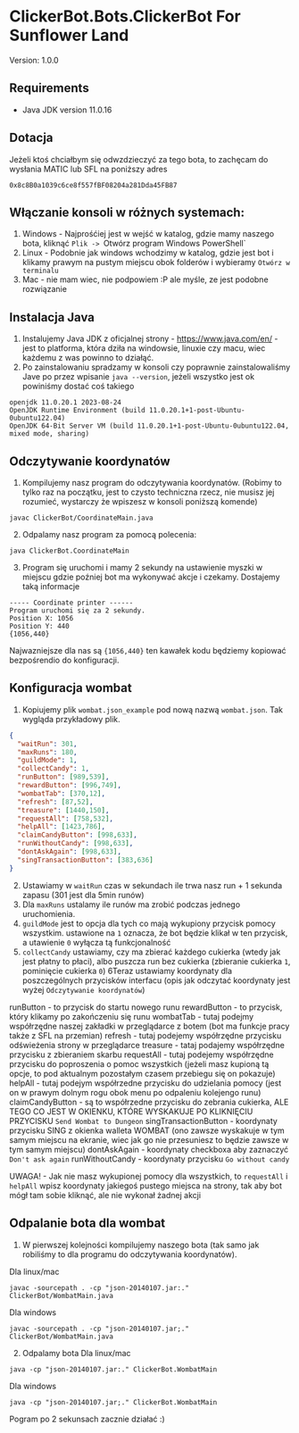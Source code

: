 # ClickerBot.Bots.ClickerBot For Sunflower Land

Version: 1.0.0

## Requirements

- Java JDK version 11.0.16

## Dotacja

Jeżeli ktoś chciałbym się odwzdzieczyć za tego bota, to zachęcam do wysłania MATIC lub SFL na poniższy adres

```0x8c8B0a1039c6ce8f557fBF08204a281Dda45FB87```

## Włączanie konsoli w różnych systemach:

1) Windows - Najprośćiej jest w wejść w katalog, gdzie mamy naszego bota, kliknąć `Plik -> `Otwórz program Windows PowerShell`
2) Linux - Podobnie jak windows wchodzimy w katalog, gdzie jest bot i klikamy prawym na pustym miejscu obok folderów i wybieramy `Otwórz w terminalu`
3) Mac - nie mam wiec, nie podpowiem :P ale myśle, ze jest podobne rozwiązanie

## Instalacja Java

1) Instalujemy Java JDK z oficjalnej strony - https://www.java.com/en/ - jest to platforma, która dziła na windowsie, linuxie czy macu, wiec każdemu z was powinno to działąć.
2) Po zainstalowaniu spradzamy w konsoli czy poprawnie zainstalowaliśmy Jave po przez wpisanie `java --version`, jeżeli wszystko jest ok powiniśmy dostać coś takiego
```text
openjdk 11.0.20.1 2023-08-24
OpenJDK Runtime Environment (build 11.0.20.1+1-post-Ubuntu-0ubuntu122.04)
OpenJDK 64-Bit Server VM (build 11.0.20.1+1-post-Ubuntu-0ubuntu122.04, mixed mode, sharing)
```

## Odczytywanie koordynatów

1) Kompilujemy nasz program do odczytywania koordynatów. (Robimy to tylko raz na początku, jest to czysto techniczna rzecz, nie musisz jej rozumieć, wystarczy że wpiszesz w konsoli poniższą komende)
```shell
javac ClickerBot/CoordinateMain.java
```
2) Odpalamy nasz program za pomocą polecenia:
```shell
java ClickerBot.CoordinateMain
```

3) Program się uruchomi i mamy 2 sekundy na ustawienie myszki w miejscu gdzie poźniej bot ma wykonywać akcje i czekamy. Dostajemy taką informacje
```text
----- Coordinate printer ------
Program uruchomi się za 2 sekundy.
Position X: 1056
Position Y: 440
{1056,440}
```
Najwazniejsze dla nas są `{1056,440}` ten kawałek kodu będziemy kopiować bezpośrendio do konfiguracji.

## Konfiguracja wombat
1) Kopiujemy plik `wombat.json_example` pod nową nazwą `wombat.json`. Tak wygląda przykładowy plik.
```json
{
  "waitRun": 301,
  "maxRuns": 180,
  "guildMode": 1,
  "collectCandy": 1,
  "runButton": [989,539],
  "rewardButton": [996,749],
  "wombatTab": [370,12],
  "refresh": [87,52],
  "treasure": [1440,150],
  "requestAll": [758,532],
  "helpAll": [1423,786],
  "claimCandyButton": [998,633],
  "runWithoutCandy": [998,633],
  "dontAskAgain": [998,633],
  "singTransactionButton": [383,636]
}
```
2) Ustawiamy w `waitRun` czas w sekundach ile trwa nasz run + 1 sekunda zapasu (301 jest dla 5min runów)
3) Dla `maxRuns` ustalamy ile runów ma zrobić podczas jednego uruchomienia.
4) `guildMode` jest to opcja dla tych co mają wykupiony przycisk pomocy wszystkim. ustawione na `1` oznacza, że bot będzie klikał w ten przycisk, a utawienie `0` wyłącza tą funkcjonalność
5) `collectCandy` ustawiamy, czy ma zbierać każdego cukierka (wtedy jak jest płatny to płaci), albo puszcza run bez cukierka (zbieranie cukierka `1`, pominięcie cukierka `0`)
6Teraz ustawiamy koordynaty dla poszczególnych przycisków interfacu (opis jak odczytać koordynaty jest wyżej `Odczytywanie koordynatów`)

runButton - to przycisk do startu nowego runu
rewardButton - to przycisk, który klikamy po zakończeniu się runu
wombatTab - tutaj podejmy współrzędne naszej zakładki w przeglądarce z botem (bot ma funkcje pracy także z SFL na przemian)
refresh - tutaj podejemy współrzędne przycisku odświeżenia strony w przeglądarce
treasure - tataj podajemy współrzędne przycisku z zbieraniem skarbu
requestAll - tutaj podejemy współrzędne przycisku do poproszenia o pomoc wszystkich (jeżeli masz kupioną tą opcje, to pod aktualnym pozostałym czasem przebiegu się on pokazuje)
helpAll - tutaj podejym współrzedne przycisku do udzielania pomocy (jest on w prawym dolnym rogu obok menu po odpaleniu kolejengo runu)
claimCandyButton - są to współrzedne przycisku do zebrania cukierka, ALE TEGO CO JEST W OKIENKU, KTÓRE WYSKAKUJE PO KLIKNIĘCIU PRZYCISKU `Send Wombat to Dungeon`
singTransactionButton - koordynaty przycisku SING z okienka walleta WOMBAT (ono zawsze wyskakuje w tym samym miejscu na ekranie, wiec jak go nie przesuniesz to będzie zawsze w tym samym miejscu)
dontAskAgain - koordynaty checkboxa aby zaznaczyć `Don't ask again`
runWithoutCandy - koordynaty przycisku `Go without candy`

UWAGA! - Jak nie masz wykupionej pomocy dla wszystkich, to `requestAll` i `helpAll` wpisz koordynaty jakiegoś pustego miejsca na strony, tak aby bot mógł tam sobie kliknąć, ale nie wykonał żadnej akcji

## Odpalanie bota dla wombat

1) W pierwszej kolejności kompilujemy naszego bota (tak samo jak robiliśmy to dla programu do odczytywania koordynatów).

Dla linux/mac
```shell
javac -sourcepath . -cp "json-20140107.jar:." ClickerBot/WombatMain.java
```

Dla windows
```shell
javac -sourcepath . -cp "json-20140107.jar;." ClickerBot/WombatMain.java
```

2) Odpalamy bota
Dla linux/mac
```shell
java -cp "json-20140107.jar:." ClickerBot.WombatMain
```

Dla windows
```shell
java -cp "json-20140107.jar;." ClickerBot.WombatMain
```

Pogram po 2 sekunsach zacznie działać :)